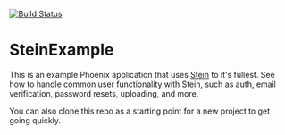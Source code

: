 [![Build Status](https://drone.smartlogic.io/api/badges/smartlogic/stein_example/status.svg)](https://drone.smartlogic.io/smartlogic/stein_example)

# SteinExample

This is an example Phoenix application that uses [Stein](https://github.com/smartlogic/stein) to it's fullest. See how to handle common user functionality with Stein, such as auth, email verification, password resets, uploading, and more.

You can also clone this repo as a starting point for a new project to get going quickly.
